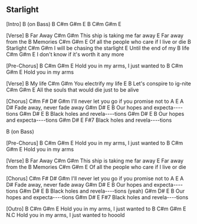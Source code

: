## Starlight
[Intro]
B (on Bass)
B C#m G#m E
B C#m G#m E

[Verse]
B
Far Away
C#m                    G#m
This ship is taking me far away
E
Far away from the
B
Memories
C#m                   G#m               E
Of all the people who care if I live or die
B
Starlight
C#m                   G#m
I will be chasing the starlight
E
Until the end of my
B
life
C#m                  G#m          E
I don't know if it's worth it any more

[Pre-Chorus]
B    C#m    G#m     E
Hold you in my arms, I just wanted to
B    C#m    G#m     E
Hold you in my arms

[Verse]
B
My life
C#m           G#m
You electrify my life
E                    B
Let's conspire to ig-nite
C#m                      G#m            E
All the souls that would die just to be alive

[Chorus]
C#m  F#            D#        G#m
I'll never let you go if you promise not to
A    E           A    D#
Fade away, never fade away
G#m D#              E     B
Our hopes and expecta----tions
G#m   D#             E     B
Black holes and revela----tions
G#m D#              E     B
Our hopes and expecta----tions
G#m   D#             E     F#7
Black holes and revela----tions

B (on Bass)

[Pre-Chorus]
B    C#m    G#m     E
Hold you in my arms, I just wanted to
B    C#m    G#m     E
Hold you in my arms

[Verse]
B
Far Away
C#m                    G#m
This ship is taking me far away
E
Far away from the
B
Memories
C#m                   G#m               E
Of all the people who care if I live or die

[Chorus]
C#m  F#            D#        G#m
I'll never let you go if you promise not to
A    E           A    D#
Fade away, never fade away
G#m D#              E     B
Our hopes and expecta----tions
G#m   D#             E     B
Black holes and revela----tions (yeah)
G#m D#              E     B
Our hopes and expecta----tions
G#m   D#              E     F#7
Black holes and revela----tions

[Outro]
B    C#m    G#m     E
Hold you in my arms, I just wanted to
B    C#m    G#m     E                 N.C
Hold you in my arms, I just wanted to hooold
